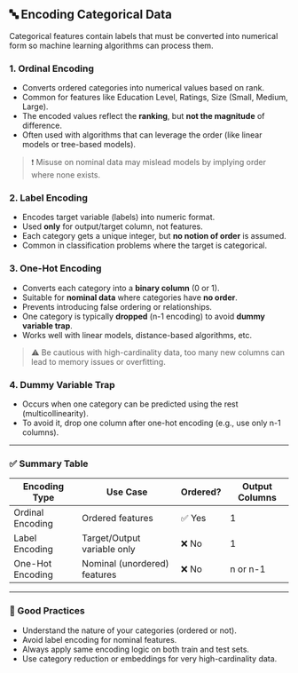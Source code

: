 ## 🔤 Encoding Categorical Data

Categorical features contain labels that must be converted into numerical form so machine learning algorithms can process them.



### 1. Ordinal Encoding

- Converts ordered categories into numerical values based on rank.
- Common for features like Education Level, Ratings, Size (Small, Medium, Large).
- The encoded values reflect the **ranking**, but **not the magnitude** of difference.
- Often used with algorithms that can leverage the order (like linear models or tree-based models).

> ❗ Misuse on nominal data may mislead models by implying order where none exists.



### 2. Label Encoding

- Encodes target variable (labels) into numeric format.
- Used **only** for output/target column, not features.
- Each category gets a unique integer, but **no notion of order** is assumed.
- Common in classification problems where the target is categorical.



### 3. One-Hot Encoding

- Converts each category into a **binary column** (0 or 1).
- Suitable for **nominal data** where categories have **no order**.
- Prevents introducing false ordering or relationships.
- One category is typically **dropped** (n-1 encoding) to avoid **dummy variable trap**.
- Works well with linear models, distance-based algorithms, etc.

> ⚠️ Be cautious with high-cardinality data, too many new columns can lead to memory issues or overfitting.



### 4. Dummy Variable Trap

- Occurs when one category can be predicted using the rest (multicollinearity).
- To avoid it, drop one column after one-hot encoding (e.g., use only n-1 columns).

---

### ✅ Summary Table

| Encoding Type   | Use Case                             | Ordered? | Output Columns |
|------------------|----------------------------------------|----------|----------------|
| Ordinal Encoding | Ordered features                       | ✅ Yes   | 1              |
| Label Encoding   | Target/Output variable only            | ❌ No    | 1              |
| One-Hot Encoding | Nominal (unordered) features           | ❌ No    | n or n-1       |

---

### 🧠 Good Practices

- Understand the nature of your categories (ordered or not).
- Avoid label encoding for nominal features.
- Always apply same encoding logic on both train and test sets.
- Use category reduction or embeddings for very high-cardinality data.



